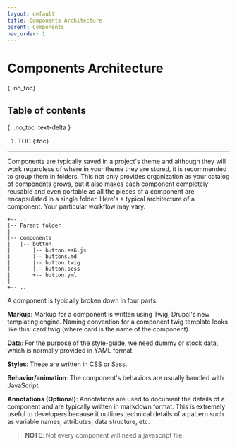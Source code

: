 ```yaml
---
layout: default
title: Components Architecture
parent: Components
nav_order: 1
---
```


# Components Architecture
{:.no_toc}

## Table of contents
{: .no_toc .text-delta }

1. TOC
{:toc}

---

Components are typically saved in a project's theme and although they will work regardless of where in your theme they are stored, it is recommended to group them in folders. This not only provides organization as your catalog of components grows, but it also makes each component completely reusable and even portable as all the pieces of a component are encapsulated in a single folder.
Here's a typical architecture of a component. Your particular workflow may vary.

```
+-- ..
|-- Parent folder
|
|-- components
|   |-- button
|       |-- button.es6.js
|       |-- buttons.md
|       |-- button.twig
|       |-- button.scss
|       +-- button.yml
|
+-- ..
```

A component is typically broken down in four parts:

**Markup**:
Markup for a component is written using Twig, Drupal's new templating engine. Naming convention for a component twig template looks like this: card.twig (where card is the name of the component).

**Data**:
For the purpose of the style-guide, we need dummy or stock data, which is normally provided in YAML format.

**Styles**:
These are written in CSS or Sass.

**Behavior/animation**:
The component's behaviors are usually handled with JavaScript.

**Annotations (Optional)**:
Annotations are used to document the details of a component and are typically written in markdown format.  This is extremely useful to developers because it outlines technical details of a pattern such as variable names, attributes, data structure, etc.


>**NOTE**: Not every component will need a javascript file.
